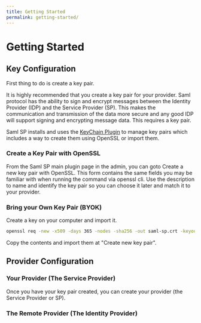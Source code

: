 ```yaml
---
title: Getting Started
permalink: getting-started/
---
```


# Getting Started

## Key Configuration

First thing to do is create a key pair.

It is highly recommended that you create a key pair for your provider. 
Saml protocol has the ability to sign and encrypt messages between the 
Identity Provider (IDP) and the Service Provider (SP). This makes the 
communication and transmission of the data more secure and any good IDP
will support signing and encrypting message data. This requires a key pair. 


Saml SP installs and uses the [KeyChain Plugin](https://github.com/flipboxfactory/keychain)
to manage key pairs which includes a way to create them using OpenSSL or 
import them.

### Create a Key Pair with OpenSSL
From the Saml SP main plugin page in the admin, you can goto Create 
a new key pair with OpenSSL. This form contains the same fields you 
may be familiar with when running the command via openssl cli. Use 
the description to name and identify the key pair so you can 
choose it later and match it to your provider.  

### Bring your Own Key Pair (BYOK)
Create a key on your computer and import it. 

```bash
openssl req -new -x509 -days 365 -nodes -sha256 -out saml-sp.crt -keyout saml-sp.pem
```

Copy the contents and import them at "Create new key pair".

## Provider Configuration

### Your Provider (The Service Provider)
Once you have your key pair created, you can create your 
provider (the Service Provider or SP).

### The Remote Provider (The Identity Provider)

